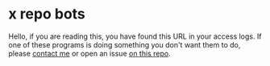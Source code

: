 # x repo bots

Hello, if you are reading this, you have found this URL in your access logs. 
If one of these programs is doing something you don't want them to do, please [contact me](https://christine.website/contact) or open an issue [on this repo](https://github.com/Xe/x).
